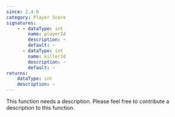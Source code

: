 ```yaml
---
since: 2.4.0
category: Player Score
signatures:
    - - dataType: int
        name: playerId
        description: ~
        default: ~
      - dataType: int
        name: killerId
        description: ~
        default: ~
returns:
    dataType: int
    description: ~
---
```


This function needs a description. Please feel free to contribute a description to this function.
